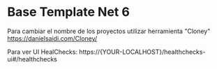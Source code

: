 # Base Template Net 6

Para cambiar el nombre de los proyectos utilizar herramienta "Cloney"
https://danielsaidi.com/Cloney/

Para ver UI HealChecks: https://{YOUR-LOCALHOST}/healthchecks-ui#/healthchecks

